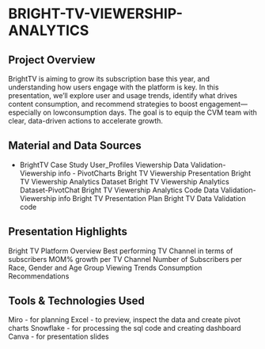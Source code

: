 # BRIGHT-TV-VIEWERSHIP-ANALYTICS

## Project Overview

BrightTV is aiming to grow its subscription base this year, and understanding how users engage with the platform is key. In this presentation, we’ll explore user and usage trends, identify what drives content consumption, and recommend strategies to boost engagement—especially on lowconsumption days. The goal is to equip the CVM team with clear, data-driven actions to accelerate growth.

## Material and Data Sources

- BrightTV Case Study 
User_Profiles
Viewership
Data Validation-Viewership info - PivotCharts
Bright TV Viewership Presentation
Bright TV Viewership Analytics Dataset
Bright TV Viewership Analytics Dataset-PivotChat
Bright TV Viewership Analytics Code
Data Validation-Viewership info
Bright TV Presentation Plan
Bright TV Data Validation code

## Presentation Highlights

Bright TV Platform Overview 
Best performing TV Channel in terms of subscribers 
MOM% growth per TV Channel 
Number of Subscribers per Race, Gender and Age Group 
Viewing Trends 
Consumption 
Recommendations

## Tools & Technologies Used

Miro - for planning
Excel - to preview, inspect the data and create pivot charts
Snowflake - for processing the sql code and creating dashboard
Canva - for presentation slides

